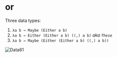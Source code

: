 # or

Three data types:

1. `λa b → Maybe (Either a b)`
2. `λa b → Either (Either a b) ((,) a b)` *aka `These`*
3. `λa b → Maybe (Either (Either a b) ((,) a b))`

![Data61](http://i.imgur.com/uZnp9ke.png)
